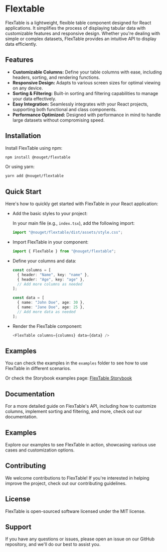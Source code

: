 # Flextable

FlexTable is a lightweight, flexible table component designed for React applications. It simplifies the process of displaying tabular data with customizable features and responsive design. Whether you're dealing with simple or complex datasets, FlexTable provides an intuitive API to display data efficiently.

## Features

- **Customizable Columns:** Define your table columns with ease, including headers, sorting, and rendering functions.
- **Responsive Design:** Adapts to various screen sizes for optimal viewing on any device.
- **Sorting & Filtering:** Built-in sorting and filtering capabilities to manage your data effectively.
- **Easy Integration:** Seamlessly integrates with your React projects, supporting both functional and class components.
- **Performance Optimized:** Designed with performance in mind to handle large datasets without compromising speed.

## Installation

Install FlexTable using npm:

```bash
npm install @nouget/flextable
```

Or using yarn:

```bash
yarn add @nouget/flextable
```

## Quick Start

Here's how to quickly get started with FlexTable in your React application:

- Add the basic styles to your project:

  In your main file (e.g., `index.tsx`), add the following import:

  ```typescript
  import "@nouget/flextable/dist/assets/style.css";
  ```

- Import FlexTable in your component:

  ```typescript
  import { FlexTable } from "@nouget/flextable";
  ```

- Define your columns and data:

  ```typescript
  const columns = [
    { header: "Name", key: "name" },
    { header: "Age", key: "age" },
    // Add more columns as needed
  ];

  const data = [
    { name: "John Doe", age: 30 },
    { name: "Jane Doe", age: 25 },
    // Add more data as needed
  ];
  ```

- Render the FlexTable component:

  ```typescript
  <FlexTable columns={columns} data={data} />
  ```

## Examples

You can check the examples in the `examples` folder to see how to use FlexTable in different scenarios.

Or check the Storybook examples page: [FlexTable Storybook](https://examples-flextable.nouget.com/)

## Documentation

For a more detailed guide on FlexTable's API, including how to customize columns, implement sorting and filtering, and more, check out our documentation.

## Examples

Explore our examples to see FlexTable in action, showcasing various use cases and customization options.

## Contributing

We welcome contributions to FlexTable! If you're interested in helping improve the project, check out our contributing guidelines.

## License

FlexTable is open-sourced software licensed under the MIT license.

## Support

If you have any questions or issues, please open an issue on our GitHub repository, and we'll do our best to assist you.
